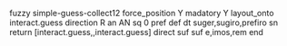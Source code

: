 fuzzy simple-guess-collect12
   force_position Y
   madatory Y
   layout_onto interact.guess
   direction R
   an AN
   sq 0
   pref 
   def 
    dt suger,sugiro,prefiro
    sn 
    return  [interact.guess,,interact.guess]
    direct 
   suf 
   suf e,imos,rem
end
